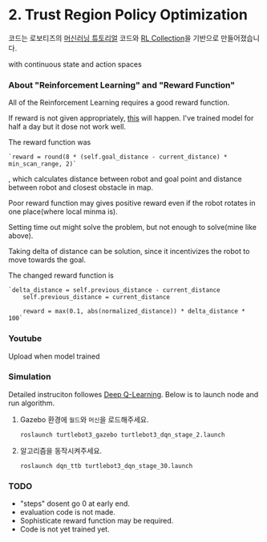 # 2. Trust Region Policy Optimization
코드는 로보티즈의 [머신러닝 튜토리얼](https://emanual.robotis.com/docs/en/platform/turtlebot3/machine_learning/#machine-learning) 코드와 [RL Collection](https://github.com/hcnoh/rl-collection-pytorch)을 기반으로 만들어졌습니다.

with continuous state and action spaces


### About "Reinforcement Learning" and "Reward Function"

All of the Reinforcement Learning requires a good reward function.

If reward is not given appropriately, [this](https://youtu.be/R5-SdIQ1RFQ) will happen. I've trained model for half a day but it dose not work well.

The reward function was 

    `reward = round(8 * (self.goal_distance - current_distance) * min_scan_range, 2)`

, which calculates distance between robot and goal point and distance between robot and closest obstacle in map.

Poor reward function may gives positive reward even if the robot rotates in one place(where local minma is).

Setting time out might solve the problem, but not enough to solve(mine like above).

Taking delta of distance can be solution, since it incentivizes the robot to move towards the goal.

The changed reward function is

    `delta_distance = self.previous_distance - current_distance
        self.previous_distance = current_distance

        reward = max(0.1, abs(normalized_distance)) * delta_distance * 100`


### Youtube

Upload when model trained

### Simulation

Detailed instruciton followes [Deep Q-Learning](). Below is to launch node and run algorithm.

1. Gazebo 환경에 `월드`와 `머신`을 로드해주세요.

   ```
   roslaunch turtlebot3_gazebo turtlebot3_dqn_stage_2.launch
   ```

1. 알고리즘을 동작시켜주세요.
   ```
   roslaunch dqn_ttb turtlebot3_dqn_stage_30.launch
   ```


### TODO

* "steps" dosent go 0 at early end.
* evaluation code is not made.
* Sophisticate reward function may be required.
* Code is not yet trained yet.